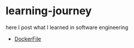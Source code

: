 # learning-journey
here I post what I learned in software engineering 

- [DockerFile](docker/Dockerfile/README.md)